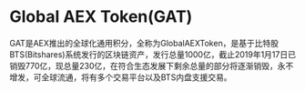 # 

# Global AEX Token(GAT)

GAT是AEX推出的全球化通用积分，全称为GlobalAEXToken，是基于比特股BTS(Bitshares)系统发行的区块链资产，发行总量1000亿，截止2019年1月17日已销毁770亿，现总量230亿，在符合生态发展下剩余总量的部分将逐渐销毁，永不增发，可全球流通，将有多个交易平台以及BTS内盘支援交易。


